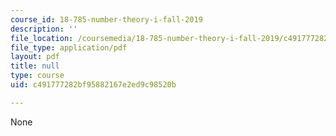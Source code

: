 ```yaml
---
course_id: 18-785-number-theory-i-fall-2019
description: ''
file_location: /coursemedia/18-785-number-theory-i-fall-2019/c491777282bf95882167e2ed9c98520b_MIT18_785F19_lec26.pdf
file_type: application/pdf
layout: pdf
title: null
type: course
uid: c491777282bf95882167e2ed9c98520b

---
```

None